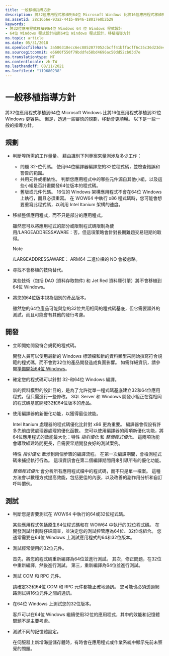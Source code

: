 ```yaml
---
title: 一般移植指導方針
description: 將32位應用程式移植到64位 Microsoft Windows 比將16位應用程式移植到32位 Windows 更容易。 但是，透過一些審慎的規劃，移動會更順暢。 以下是一些一般的指導方針。
ms.assetid: 28c1656e-93a2-441b-8946-18017e0b2b29
keywords:
- 將32位應用程式移植到64位 Windows 64 位 Windows 程式設計
- 64位 Windows 程式設計指南64位 Windows 程式設計，移植指導方針
ms.topic: article
ms.date: 05/31/2018
ms.openlocfilehash: 3a586318ecc6ec8852077052cbcff41bffacff6c35c36d23de4b020ce19f12af
ms.sourcegitcommit: e6600f550f79bddfe58bd4696ac50dd52cb03d7e
ms.translationtype: MT
ms.contentlocale: zh-TW
ms.lasthandoff: 08/11/2021
ms.locfileid: "119680238"
---
```

# <a name="general-porting-guidelines"></a>一般移植指導方針

將32位應用程式移植到64位 Microsoft Windows 比將16位應用程式移植到32位 Windows 更容易。 但是，透過一些審慎的規劃，移動會更順暢。 以下是一些一般的指導方針。

## <a name="planning"></a>規劃

-   判斷埠所需的工作量量。 藉由識別下列專案來量測涉及多少工作：
    -   問題 32-位代碼。 使用64位編譯器編譯您的32位程式碼，並檢查錯誤和警告的範圍。
    -   共用元件或相依性。 判斷您應用程式中的哪些元件源自其他小組，以及這些小組是否計畫開發64位版本的程式碼。
    -   舊版或元件代碼。 16位的 Windows 架構應用程式不會在64位 Windows 上執行，而且必須重寫。 在 WOW64 中執行 x86 程式碼時，您可能會想要重寫此程式碼，以利用 Intel Itanium 架構的速度。
-   移植整個應用程式，而不只是部分的應用程式。

    雖然您可以將應用程式的部分或限制程式碼限制為使用/LARGEADDRESSAWARE：否，但這項策略會針對長期難題交易短期的取得。

    > [!Note]  
    > /LARGEADDRESSAWARE： ARM64 二進位檔的 NO 會被忽略。

     

-   尋找不會移植的技術替代。

    某些技術（包括 DAO (資料存取物件) 和 Jet Red 資料庫引擎）將不會移植到64位 Windows。

-   將您的64位版本視為個別的產品版本。

    雖然您的64位產品可能與您的32位共用相同的程式碼基底，但它需要額外的測試，而且可能會有其他的發行考慮。

## <a name="development"></a>開發

-   立即開始開發符合規範的程式碼。

    開發人員可以使用最新的 Windows 標頭檔和新的資料類型來開始撰寫符合規範的程式碼，而不會對32位的產品開發造成負面影響。 如需詳細資訊，請參閱[準備開始64位 Windows](getting-ready-for-64-bit-windows.md)。

-   確定您的程式碼可以針對 32-和64位 Windows 編譯。

    新的資料模型的設計目的，是為了允許從單一程式碼基底建立32和64位應用程式，但只需進行一些修改。 SQL Server 和 Windows 開發小組正在從相同的程式碼基底開發32和64位版本的產品。

-   使用編譯器的新優化功能，以獲得最佳效能。

    Intel Itanium 處理器的程式碼優化比針對 x86 更為重要。 編譯器會假設有許多先前由微處理器處理的優化函數。 您可以使用編譯器的兩項新優化功能，將64位應用程式的效能最大化：特性 *指引優化* 和 *整個程式優化*。 這兩項功能會導致組建時間更長，且需要早期開發良好的測試案例。

    特性 *指引優化* 牽涉到兩個步驟的編譯流程。 在第一次編譯期間，會檢測程式碼來捕捉執行行為。 這項資訊會在第二個編譯期間用來引導所有的優化功能。

    *整個程式優化* 會分析所有應用程式檔中的程式碼，而不只是單一檔案。 這種方法會以數種方式提高效能，包括更佳的內嵌，以及改善的副作用分析和自訂呼叫慣例。

## <a name="testing"></a>測試

-   判斷您是否要測試在 WOW64 中執行的64或32位程式碼。

    某些應用程式包括原生64位程式碼和在 WOW64 中執行的32位程式碼。 在開發測試計劃時仔細調查，並決定您的測試控管應為64位、32位或組合。 您通常需要在64位 Windows 上測試應用程式的64和32位版本。

-   測試經常使用的32位元件。

    首先，將您的程式碼重新編譯為64位並進行測試。 其次，修正問題，在32位中重新編譯，然後進行測試。 第三，重新編譯為64位並進行測試。

-   測試 COM 和 RPC 元件。

    請確定32和64位 COM 和 RPC 元件都能正確地通訊。 您可能也必須透過網路測試與16位元件之間的通訊。

-   在64位 Windows 上測試您的32位版本。

    客戶可以在64位 Windows 繼續使用32位的應用程式，其中的效能和記憶體問題不是主要考慮。

-   測試不同的記憶體設定。

    在伺服器上新增海量儲存體時，有時會在應用程式或作業系統中顯示先前未察覺的問題。

 

 




